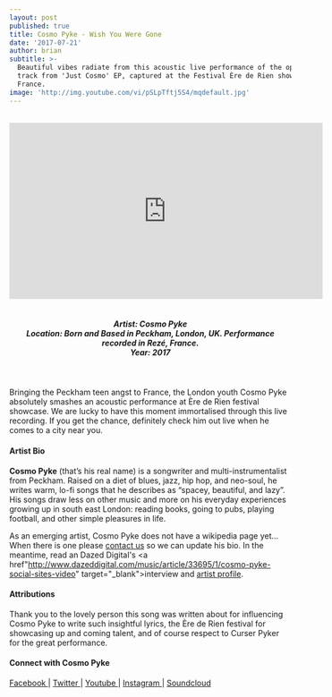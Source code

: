 ```yaml
---
layout: post
published: true
title: Cosmo Pyke - Wish You Were Gone
date: '2017-07-21'
author: brian
subtitle: >-
  Beautiful vibes radiate from this acoustic live performance of the opening
  track from 'Just Cosmo' EP, captured at the Festival Ère de Rien showcase in
  France.
image: 'http://img.youtube.com/vi/pSLpTftj5S4/mqdefault.jpg'
---
```

<br />
<div class="embed-container">
<iframe allowfullscreen="" frameborder="0" height="315" src="https://www.youtube.com/embed/pSLpTftj5S4?rel=0" width="560"></iframe></div>
<br>
<h5 style="text-align: center;">
Artist: Cosmo Pyke <br>
Location: Born and Based in Peckham, London, UK. Performance recorded in Rezé, France. <br>
Year: 2017
</h5>
<br>

Bringing the Peckham teen angst to France, the London youth Cosmo Pyke absolutely smashes an acoustic performance at Ère de Rien festival showcase. We are lucky to have this moment immortalised through this live recording. If you get the chance, definitely check him out live when he comes to a city near you.

#### Artist Bio

**Cosmo Pyke** (that’s his real name) is a songwriter and multi-instrumentalist from Peckham. Raised on a diet of blues, jazz, hip hop, and neo-soul, he writes warm, lo-fi songs that he describes as “spacey, beautiful, and lazy”. His songs draw less on other music and more on his everyday experiences growing up in south east London: reading books, going to pubs, playing football, and other simple pleasures in life.

As an emerging artist, Cosmo Pyke does not have a wikipedia page yet... When there is one please [contact us](http://www.rwz.io/contact) so we can update his bio. In the meantime, read an Dazed Digital's <a href"http://www.dazeddigital.com/music/article/33695/1/cosmo-pyke-social-sites-video" target="_blank">interview</a> and <a href="http://www.dazeddigital.com/projects/article/35401/1/cosmo-pyke-musician-biography-dazed-100-profile" target="_blank">artist profile</a>.

#### Attributions

Thank you to the lovely person this song was written about for influencing Cosmo Pyke to write such insightful lyrics, the Ère de Rien festival for showcasing up and coming talent, and of course respect to Curser Pyker for the great performance.

#### Connect with Cosmo Pyke


<a class="fa fa-facebook" href="https://www.facebook.com/cosmopykemusic" target="_blank"> Facebook </a> |
<a class="fa fa-twitter" href="https://twitter.com/cosmopyke" target="_blank"> Twitter </a> |
<a class="fa fa-youtube" href="https://www.youtube.com/channel/UC7yJwfM_D7K40crQLIHeHjA" target="_blank"> Youtube </a> |
<a class="fa fa-instagram" href="https://www.instagram.com/cosmo_pyke" target="_blank"> Instagram </a> |
<a class="fa fa-soundcloud" href="https://soundcloud.com/cosmopyke" target="_blank"> Soundcloud </a>

